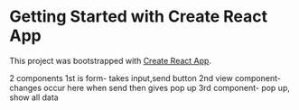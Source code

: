 # Getting Started with Create React App

This project was bootstrapped with [Create React App](https://github.com/facebook/create-react-app).

2 components
1st is form- takes input,send button
2nd view component-changes occur here
when send then gives pop up
3rd component- pop up, show all data